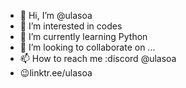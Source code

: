 - 👋 Hi, I’m @ulasoa
- 👀 I’m interested in codes
- 🌱 I’m currently learning Python
- 💞️ I’m looking to collaborate on ...
- 📫 How to reach me :discord @ulasoa
- 😉linktr.ee/ulasoa

<!---
ulasoa/ulasoa is a ✨ special ✨ repository because its `README.md` (this file) appears on your GitHub profile.
You can click the Preview link to take a look at your changes.
--->
